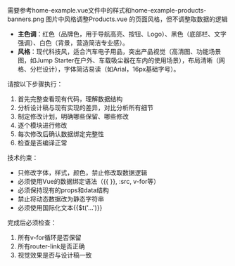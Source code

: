 需要参考home-example.vue文件中的样式和home-example-products-banners.png 图片中风格调整Products.vue 的页面风格，但不调整取数据的逻辑
- **主色调**：红色（品牌色，用于导航高亮、按钮、Logo）、黑色（底部栏、文字强调）、白色（背景，营造简洁专业感）。
- **风格**：现代科技风，适合汽车电子用品，突出产品视觉（高清图、功能场景图，如Jump Starter在户外、车载吸尘器在车内的使用场景），布局清晰（网格、分栏设计），字体简洁易读（如Arial，16px基础字号）。


请按以下步骤执行：
1. 首先完整查看现有代码，理解数据结构
2. 分析设计稿与现有实现的差异，对比分析所有细节
3. 制定修改计划，明确哪些保留、哪些修改
4. 逐个模块进行修改
5. 每次修改后确认数据绑定完整性
6. 检查是否编译正常
   
技术约束：
- 只修改字体，样式，颜色，禁止修改取数据逻辑
- 必须使用Vue的数据绑定语法（{{ }}, :src, v-for等）
- 必须保持现有的props和data结构
- 禁止将动态数据改为静态字符串
- 必须使用国际化文本{{$t('...')}}

完成后必须检查：
1. 所有v-for循环是否保留
2. 所有router-link是否正确
3. 视觉效果是否与设计稿一致



